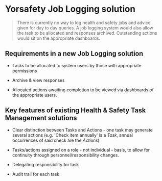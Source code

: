 Yorsafety Job Logging solution
=

>There is currently no way to log health and safety jobs and advice given for day to day queries. A job logging system would also allow the task to be allocated and responses archived. Outstanding actions would sit on the appropriate dashboards.

**Requirements in a new Job Logging solution**
-
+ Tasks to be allocated to system users by those with appropriate permissions
 
+ Archive & view responses

+ Allocated actions awaiting completion to be viewed via dashboards of the appropriate users.

**Key features of existing Health & Safety Task Management solutions**
-
+ Clear distinction between Tasks and Actions - one task may generate several actions (e.g. 'Check item annually' is a *Task*,  annual occurrences of said check are the *Actions*)
 
+ Tasks/actions assigned on a role - not individual - basis, to allow for continuity through personnel/responsibility changes.

+ Delegating responsibility for task

+ Audit trail for each task
